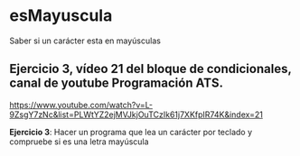 # esMayuscula
Saber si un carácter esta en mayúsculas 
## Ejercicio 3, vídeo 21 del bloque de condicionales, canal de youtube Programación ATS.
https://www.youtube.com/watch?v=L-9ZsgY7zNc&list=PLWtYZ2ejMVJkjOuTCzIk61j7XKfpIR74K&index=21

**Ejercicio 3**: Hacer un programa que lea un carácter por teclado y compruebe si es una letra mayúscula

